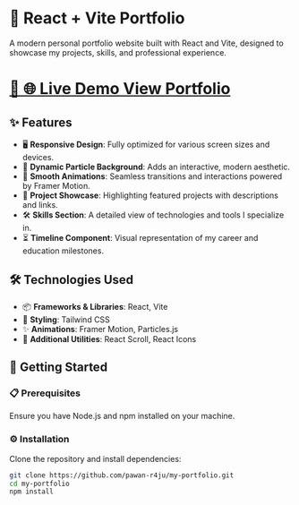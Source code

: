 # 🌟 React + Vite Portfolio

A modern personal portfolio website built with React and Vite, designed to showcase my projects, skills, and professional experience.


# [🔗 🌐 Live Demo View Portfolio](https://pawan-r4ju.github.io/my-portfolio/)

## ✨ Features
- 🖥️ **Responsive Design**: Fully optimized for various screen sizes and devices.
- 🌌 **Dynamic Particle Background**: Adds an interactive, modern aesthetic.
- 🎨 **Smooth Animations**: Seamless transitions and interactions powered by Framer Motion.
- 📂 **Project Showcase**: Highlighting featured projects with descriptions and links.
- 🛠️ **Skills Section**: A detailed view of technologies and tools I specialize in.
- ⏳ **Timeline Component**: Visual representation of my career and education milestones.

## 🛠️ Technologies Used
- 📦 **Frameworks & Libraries**: React, Vite
- 🎨 **Styling**: Tailwind CSS
- ✨ **Animations**: Framer Motion, Particles.js
- 🔧 **Additional Utilities**: React Scroll, React Icons

## 🚀 Getting Started

### 📋 Prerequisites
Ensure you have Node.js and npm installed on your machine.

### ⚙️ Installation
Clone the repository and install dependencies:
```bash
git clone https://github.com/pawan-r4ju/my-portfolio.git
cd my-portfolio
npm install
```
